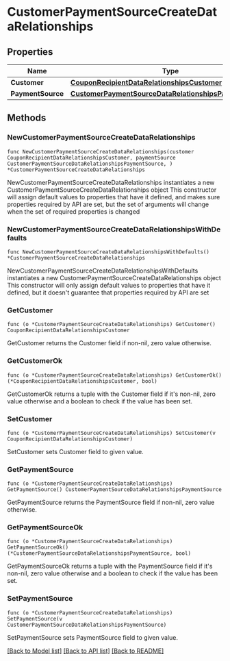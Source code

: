 # CustomerPaymentSourceCreateDataRelationships

## Properties

Name | Type | Description | Notes
------------ | ------------- | ------------- | -------------
**Customer** | [**CouponRecipientDataRelationshipsCustomer**](CouponRecipientDataRelationshipsCustomer.md) |  | 
**PaymentSource** | [**CustomerPaymentSourceDataRelationshipsPaymentSource**](CustomerPaymentSourceDataRelationshipsPaymentSource.md) |  | 

## Methods

### NewCustomerPaymentSourceCreateDataRelationships

`func NewCustomerPaymentSourceCreateDataRelationships(customer CouponRecipientDataRelationshipsCustomer, paymentSource CustomerPaymentSourceDataRelationshipsPaymentSource, ) *CustomerPaymentSourceCreateDataRelationships`

NewCustomerPaymentSourceCreateDataRelationships instantiates a new CustomerPaymentSourceCreateDataRelationships object
This constructor will assign default values to properties that have it defined,
and makes sure properties required by API are set, but the set of arguments
will change when the set of required properties is changed

### NewCustomerPaymentSourceCreateDataRelationshipsWithDefaults

`func NewCustomerPaymentSourceCreateDataRelationshipsWithDefaults() *CustomerPaymentSourceCreateDataRelationships`

NewCustomerPaymentSourceCreateDataRelationshipsWithDefaults instantiates a new CustomerPaymentSourceCreateDataRelationships object
This constructor will only assign default values to properties that have it defined,
but it doesn't guarantee that properties required by API are set

### GetCustomer

`func (o *CustomerPaymentSourceCreateDataRelationships) GetCustomer() CouponRecipientDataRelationshipsCustomer`

GetCustomer returns the Customer field if non-nil, zero value otherwise.

### GetCustomerOk

`func (o *CustomerPaymentSourceCreateDataRelationships) GetCustomerOk() (*CouponRecipientDataRelationshipsCustomer, bool)`

GetCustomerOk returns a tuple with the Customer field if it's non-nil, zero value otherwise
and a boolean to check if the value has been set.

### SetCustomer

`func (o *CustomerPaymentSourceCreateDataRelationships) SetCustomer(v CouponRecipientDataRelationshipsCustomer)`

SetCustomer sets Customer field to given value.


### GetPaymentSource

`func (o *CustomerPaymentSourceCreateDataRelationships) GetPaymentSource() CustomerPaymentSourceDataRelationshipsPaymentSource`

GetPaymentSource returns the PaymentSource field if non-nil, zero value otherwise.

### GetPaymentSourceOk

`func (o *CustomerPaymentSourceCreateDataRelationships) GetPaymentSourceOk() (*CustomerPaymentSourceDataRelationshipsPaymentSource, bool)`

GetPaymentSourceOk returns a tuple with the PaymentSource field if it's non-nil, zero value otherwise
and a boolean to check if the value has been set.

### SetPaymentSource

`func (o *CustomerPaymentSourceCreateDataRelationships) SetPaymentSource(v CustomerPaymentSourceDataRelationshipsPaymentSource)`

SetPaymentSource sets PaymentSource field to given value.



[[Back to Model list]](../README.md#documentation-for-models) [[Back to API list]](../README.md#documentation-for-api-endpoints) [[Back to README]](../README.md)


